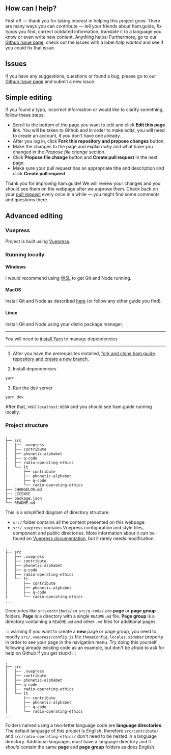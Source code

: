 ## How can I help?

First off — thank you for taking interest in helping this project grow. There are many ways you can contribute — tell your friends about ham.guide, fix typos you find, correct outdated information, translate it to a language you know or even write new content. Anything helps! Furthermore, go to our [Github Issue page](https://github.com/domnantas/ham.guide/issues), check out the issues with a label _help wanted_ and see if you could fix that issue.

## Issues

If you have any suggestions, questions or found a bug, please go to our [Github Issue page](https://github.com/domnantas/ham.guide/issues) and submit a new issue.

## Simple editing

If you found a typo, incorrect information or would like to clarify something, follow these steps:

- Scroll to the bottom of the page you want to edit and click **Edit this page** link. You will be taken to Github and in order to make edits, you will need to create an account, if you don't have one already.
- After you log in, click **Fork this repository and propose changes** button.
- Make the changes to the page and explain why and what have you changed in the _Propose file change_ section.
- Click **Propose file change** button and **Create pull request** in the next page.
- Make sure your pull request has an appropriate title and description and click **Create pull request**

Thank you for improving ham.guide! We will review your changes and you should see them on the webpage after we approve them. Check back on your [pull request](https://github.com/domnantas/ham.guide/pulls) every once in a while — you might find some comments and questions there.

## Advanced editing

### Vuepress

Project is built using [Vuepress](https://vuepress.vuejs.org/).

### Running locally

#### Windows

I would recommend using [WSL](https://medium.com/@johnwoodruff91/epic-dev-environment-with-wsl-dc81e234ae61) to get Git and Node running.

#### MacOS

Install Git and Node as described [here](https://gist.github.com/nerdenough/d288f2e732637f55f9858070c6b8b15b) (or follow any other guide you find).

#### Linux

Install Git and Node using your distro package manager.

---

You will need to [install Yarn](https://yarnpkg.com/getting-started/install) to manage dependencies

---

1. After you have the prerequisites installed, [fork and clone ham.guide repository and create a new branch](https://gist.github.com/Chaser324/ce0505fbed06b947d962).

2. Install dependencies

```bash
yarn
```

3. Run the dev server

```bash
yarn dev
```

After that, visit `localhost:8080` and you should see ham.guide running locally.

### Project structure

```
.
├── src
│   ├── .vuepress
│   ├── contribute
|   ├── phonetic-alphabet
|   ├── q-code
|   ├── radio-operating-ethics
│   └── lt
│       ├── contribute
│       ├── phonetic-alphabet
│       ├── q-code
│       └── radio-operating-ethics
├── CHANGELOG.md
├── LICENSE
├── package.json
└── README.md
```

This is a simplified diagram of directory structure.

- `src/` folder contains all the content presented on this webpage.
- `src/.vuepress` contains Vuepress configuration and style files, component and public directories. More information about it can be found on [Vuepress documentation](https://vuepress.vuejs.org/), but it rarely needs modification.

```{4,5,6,7}
.
├── src
│   ├── .vuepress
│   ├── contribute
│   ├── phonetic-alphabet
|   ├── q-code
|   ├── radio-operating-ethics
│   └── lt
│       ├── contribute
|       ├── phonetic-alphabet
|       ├── q-code
│       └── radio-operating-ethics
...
```

Directories like `src/contribute/` or `src/q-code/` are **page** or **page group** folders. **Page** is a directory with a single `README.md` file. **Page group** is a directory containing a `README.md` and other `.md` files for additional pages.

::: warning
If you want to create a **new** page or page group, you need to modify `src/.vuepress/config.js` file `themeConfig.locales.sidebar` property in order to see your page in the navigation menu. Try doing this yourself following already existing code as an example, but don't be afraid to ask for help on Github if you get stuck!
:::

```{8,9,10,11,12}
.
├── src
│   ├── .vuepress
│   ├── contribute
│   ├── phonetic-alphabet
|   ├── q-code
|   ├── radio-operating-ethics
│   └── lt
│       ├── contribute
|       ├── phonetic-alphabet
|       ├── q-code
│       └── radio-operating-ethics
...
```

Folders named using a two-letter language code are **language directories**. The default language of this project is English, therefore `src/contribute/` and `src/radio-operating-ethics/` don't need to be nested in a language directory. Additional languages must have a language directory and it _should_ contain the same **page** and **page group** folders as does English.
